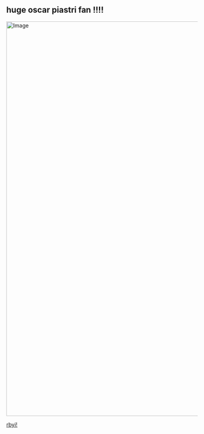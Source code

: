## huge oscar piastri fan !!!!

<img width="1248" height="1037" alt="Image" src="https://github.com/user-attachments/assets/aa2311c3-a1ba-40c0-9934-d1cfe138cda9" />

[rbyi!](https://rentry.co/0P-81)
